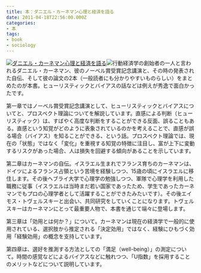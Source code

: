 ```yaml
---
title: 本：ダニエル・カーネマン心理と経済を語る
date: 2011-04-18T22:56:00.000Z
categories:
- 本
tags:
- book
- sociology
---
```

[![ダニエル・カーネマン心理と経済を語る](http://ec2.images-amazon.com/images/I/41zPla9KcCL._SL180_.jpg)](http://www.amazon.co.jp/gp/product/4903063488/ref=as_li_ss_tl?ie=UTF8&tag=yutakayamaguc-22&linkCode=as2&camp=247&creative=7399&creativeASIN=4903063488)![](http://www.assoc-amazon.jp/e/ir?t=yutakayamaguc-22&l=as2&o=9&a=4903063488)行動経済学の創始者の一人と言われるダニエル・カーネマン、彼のノーベル賞受賞記念講演と、その時の発表された自伝、そして彼の論文の2本（一般読者にも分かりやすいものらしい）をまとめたのが本書。ヒューリスティックとバイアスの話などは例えが秀逸で面白かったです。

<!-- more -->

第一章ではノーベル賞受賞記念講演として、ヒューリスティックとバイアスについてと、プロスペクト理論についてを解説しています。直感による判断（ヒューリスティック）は、すばやく高度な判断をすることができる反面、誤ることもある。直感という知覚がどのように表象されているのかを考えることで、直感が誤る場合（バイアス）を知ることができる、という話。プロスペクト理論では、現在の「状態」ではなく「変化」を重視する知覚の特徴に注目し、富が上下に変動するリスクがあった場合、人は損失を回避する傾向があることを示しています。

第二章はカーネマンの自伝。イスラエル生まれでフランス育ちのカーネマンは、ドイツによるフランス占領という苦境を経験しつつ、15歳の頃にイスラエルに移住します。その後ヘブライ大学で心理学の勉強しつつ、軍隊で心理学を利用した職務に従事（イスラエルは当時まだ若い国家であったため、学生であったカーネマンでもプロの心理学者として活躍することができたみたいです）。その後エイモス・トヴェルスキーと出会い、共同研究をしていくことになります。トヴェルスキーはカーネマンにとって最重要人物で、本書を通じて端々に登場します。

第三章は「効用とは何か？」について。カーネマンは現在の経済学で一般的に使用されている、選択肢から推定される「決定効用」ではなく、経験にひもづく効用「経験効用」の概念を支持しています。

第四章は、選好を推測する方法としての「満足（well-being）」の測定について。時間の感覚などによるバイアスなどに触れつつ、「U指数」を採用することのメリットなどについて説明しています。
